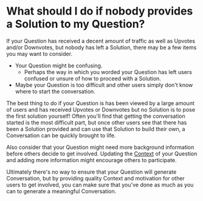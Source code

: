 # What should I do if nobody provides a Solution to my Question? #
If your Question has received a decent amount of traffic as well as 
Upvotes and/or Downvotes, but nobody has left a Solution, there may be a few 
items you may want to consider.

- Your Question might be confusing.
    - Perhaps the way in which you worded your Question
      has left users confused or unsure of how to
      proceed with a Solution.
- Maybe your Question is too difficult and other users simply don't know 
  where to start the conversation.

The best thing to do if your Question is has been viewed by a large amount of
users and has received Upvotes or Downvotes but no Solution is to pose the first
solution yourself! Often you'll find that getting the
conversation started is the most difficult part,
but once other users see that there has been a Solution
provided and can use that Solution to build their own, a Conversation 
can be quickly brought to life.

Also consider that your Question might need more
background information before others decide to
get involved. Updating the [Context][1] of your Question
and adding more information might encourage others
to participate.

Ultimately there's no way to ensure that your
Question will generate Conversation, but by
providing quality Context and motivation for
other users to get involved, you can make sure
that you've done as much as you can to generate
a meaningful Conversation.

[1]: /help/questions/context/